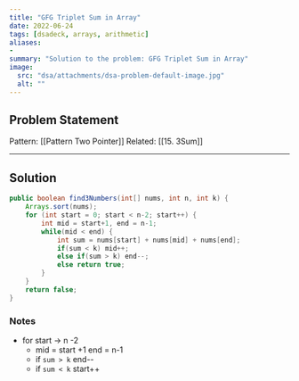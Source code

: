 ```yaml
---
title: "GFG Triplet Sum in Array"
date: 2022-06-24
tags: [dsadeck, arrays, arithmetic]
aliases:
- 
summary: "Solution to the problem: GFG Triplet Sum in Array"
image:
  src: "dsa/attachments/dsa-problem-default-image.jpg"
  alt: ""
---
```


## Problem Statement


Pattern: [[Pattern Two Pointer]]
Related: [[15. 3Sum]]

---

## Solution
``` java
public boolean find3Numbers(int[] nums, int n, int k) {
	Arrays.sort(nums);
	for (int start = 0; start < n-2; start++) {
		int mid = start+1, end = n-1;
		while(mid < end) {
			int sum = nums[start] + nums[mid] + nums[end];
			if(sum < k) mid++;
			else if(sum > k) end--;
			else return true;
		}
	}
	return false;
}
```

### Notes
- for start -> n -2
	- mid = start +1 end = n-1
	- if `sum > k` end--
	- if `sum < k` start++


